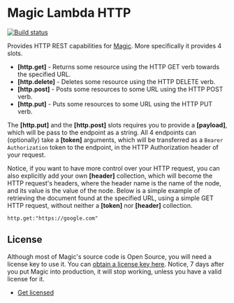 
# Magic Lambda HTTP

[![Build status](https://travis-ci.org/polterguy/magic.lambda.http.svg?master)](https://travis-ci.org/polterguy/magic.lambda.http)

Provides HTTP REST capabilities for [Magic](https://github.com/polterguy/magic). More specifically it provides 4 slots.

* __[http.get]__ - Returns some resource using the HTTP GET verb towards the specified URL.
* __[http.delete]__ - Deletes some resource using the HTTP DELETE verb.
* __[http.post]__ - Posts some resources to some URL using the HTTP POST verb.
* __[http.put]__ - Puts some resources to some URL using the HTTP PUT verb.

The __[http.put]__ and the __[http.post]__ slots requires you to provide a __[payload]__, which will be pass to the
endpoint as a string. All 4 endpoints can (optionally) take a __[token]__ arguments, which will be transferred as
a `Bearer Authorization` token to the endpoint, in the HTTP Authorization header of your request.

Notice, if you want to have more control over your HTTP request, you can also explicitly add your own
**[header]** collection, which will become the HTTP request's headers, where the header name is the name
of the node, and its value is the value of the node. Below is a simple example of retrieving the document
found at the specified URL, using a simple GET HTTP request, without neither a **[token]** nor **[header]**
collection.

```
http.get:"https://google.com"
```

## License

Although most of Magic's source code is Open Source, you will need a license key to use it.
You can [obtain a license key here](https://servergardens.com/buy/).
Notice, 7 days after you put Magic into production, it will stop working, unless you have a valid
license for it.

* [Get licensed](https://servergardens.com/buy/)
